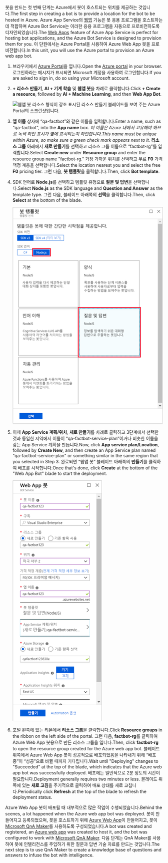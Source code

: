 <span data-ttu-id="dc204-101">봇을 만드는 첫 번째 단계는 Azure에서 봇이 호스트되는 위치를 제공하는 것입니다.</span><span class="sxs-lookup"><span data-stu-id="dc204-101">The first step in creating a bot is to provide a location for the bot to be hosted in Azure.</span></span> <span data-ttu-id="dc204-102">Azure App Service의 [웹앱](https://azure.microsoft.com/services/app-service/web/) 기능은 봇 응용 프로그램을 호스트하는 데 적합하며 Azure Bot Service는 이러한 응용 프로그램을 자동으로 프로비전하도록 디자인되었습니다.</span><span class="sxs-lookup"><span data-stu-id="dc204-102">The [Web Apps](https://azure.microsoft.com/services/app-service/web/) feature of Azure App Service is perfect for hosting bot applications, and the Azure Bot Service is designed to provision them for you.</span></span> <span data-ttu-id="dc204-103">이 단원에서는 Azure Portal을 사용하여 Azure Web App 봇을 프로비전합니다.</span><span class="sxs-lookup"><span data-stu-id="dc204-103">In this unit, you will use the Azure portal to provision an Azure web app bot.</span></span>

<!---TODO: Update for sandbox?--->
1. <span data-ttu-id="dc204-104">브라우저에서 [Azure Portal](https://portal.azure.com/?azure-portal=true)을 엽니다.</span><span class="sxs-lookup"><span data-stu-id="dc204-104">Open the [Azure portal](https://portal.azure.com/?azure-portal=true) in your browser.</span></span> <span data-ttu-id="dc204-105">로그인하라는 메시지가 표시되면 Microsoft 계정을 사용하여 로그인합니다.</span><span class="sxs-lookup"><span data-stu-id="dc204-105">If you are asked to sign in, do so using your Microsoft account.</span></span>

1. <span data-ttu-id="dc204-106">**+ 리소스 만들기**, **AI + 기계 학습** 및 **웹앱 봇**을 차례로 클릭합니다.</span><span class="sxs-lookup"><span data-stu-id="dc204-106">Click **+ Create a resource**, followed by **AI + Machine Learning**, and then **Web App Bot**.</span></span>

    ![웹앱 봇 리소스 형식이 강조 표시된 리소스 만들기 블레이드를 보여 주는 Azure Portal의 스크린샷입니다.](../media/2-new-bot-service.png)

1. <span data-ttu-id="dc204-108">**앱 이름** 상자에 “qa-factbot”와 같은 이름을 입력합니다.</span><span class="sxs-lookup"><span data-stu-id="dc204-108">Enter a name, such as "qa-factbot", into the **App name** box.</span></span> <span data-ttu-id="dc204-109">*이 이름은 Azure 내에서 고유해야 하므로 녹색 확인 표시가 옆에 표시되는지 확인합니다.*</span><span class="sxs-lookup"><span data-stu-id="dc204-109">*This name must be unique within Azure, so make sure a green check mark appears next to it.*</span></span> <span data-ttu-id="dc204-110">**리소스 그룹** 아래에서 **새로 만들기**를 선택하고 리소스 그룹 이름으로 “factbot-rg”를 입력합니다.</span><span class="sxs-lookup"><span data-stu-id="dc204-110">Select **Create new** under **Resource group** and enter the resource group name "factbot-rg."</span></span> <span data-ttu-id="dc204-111">가장 가까운 위치를 선택하고 무료 **F0** 가격 책정 계층을 선택합니다.</span><span class="sxs-lookup"><span data-stu-id="dc204-111">Select the location nearest you and select the free **F0** pricing tier.</span></span> <span data-ttu-id="dc204-112">그런 다음, **봇 템플릿**을 클릭합니다.</span><span class="sxs-lookup"><span data-stu-id="dc204-112">Then, click **Bot template**.</span></span>

1. <span data-ttu-id="dc204-113">SDK 언어로 **Node.js**를 선택하고 템플릿 유형으로 **질문 및 답변**을 선택합니다.</span><span class="sxs-lookup"><span data-stu-id="dc204-113">Select **Node.js** as the SDK language and **Question and Answer** as the template type.</span></span> <span data-ttu-id="dc204-114">그런 다음, 블레이드 아래쪽의 **선택**을 클릭합니다.</span><span class="sxs-lookup"><span data-stu-id="dc204-114">Then, click **Select** at the bottom of the blade.</span></span>

    ![Node.js SDK 언어 및 질문과 답변 템플릿 옵션이 강조 표시된 봇 만들기 프로세스의 봇 템플릿 블레이드를 보여 주는 Azure Portal의 스크린샷입니다.](../media/2-portal-select-template.png)

1. <span data-ttu-id="dc204-116">이제 **App Service 계획/위치**, **새로 만들기**를 차례로 클릭하고 3단계에서 선택한 것과 동일한 지역에서 이름이 “qa-factbot-service-plan”이거나 비슷한 이름을 갖는 App Service 계획을 만듭니다.</span><span class="sxs-lookup"><span data-stu-id="dc204-116">Now, click **App service plan/Location**, followed by **Create New**, and then create an App Service plan named "qa-factbot-service-plan" or something similar in the same region that you selected in Step 3.</span></span> <span data-ttu-id="dc204-117">완료되면 “웹앱 봇” 블레이드 아래쪽의 **만들기**를 클릭하여 배포를 시작합니다.</span><span class="sxs-lookup"><span data-stu-id="dc204-117">Once that's done, click **Create** at the bottom of the "Web App Bot" blade to start the deployment.</span></span>

    ![새 웹앱 봇의 샘플 구성 블레이드를 보여 주는 Azure Portal의 스크린샷입니다.](../media/2-portal-start-bot-creation.png)

1. <span data-ttu-id="dc204-119">포털 왼쪽에 있는 리본에서 **리소스 그룹**을 클릭합니다.</span><span class="sxs-lookup"><span data-stu-id="dc204-119">Click **Resource groups** in the ribbon on the left side of the portal.</span></span> <span data-ttu-id="dc204-120">그런 다음, **factbot-rg**를 클릭하여 Azure Web App 봇용으로 만든 리소스 그룹을 엽니다.</span><span class="sxs-lookup"><span data-stu-id="dc204-120">Then, click **factbot-rg** to open the resource group created for the Azure web app bot.</span></span> <span data-ttu-id="dc204-121">블레이드 위쪽에서 Azure Web App 봇이 성공적으로 배포되었음을 나타내기 위해 “배포 중”이 “성공”으로 바뀔 때까지 기다립니다.</span><span class="sxs-lookup"><span data-stu-id="dc204-121">Wait until "Deploying" changes to "Succeeded" at the top of the blade, which indicates that the Azure web app bot was successfully deployed.</span></span> <span data-ttu-id="dc204-122">배포에는 일반적으로 2분 정도의 시간이 필요합니다.</span><span class="sxs-lookup"><span data-stu-id="dc204-122">Deployment generally requires two minutes or less.</span></span> <span data-ttu-id="dc204-123">블레이드 위쪽에 있는 **새로 고침**을 주기적으로 클릭하여 배포 상태를 새로 고칩니다.</span><span class="sxs-lookup"><span data-stu-id="dc204-123">Periodically click **Refresh** at the top of the blade to refresh the deployment status.</span></span>

<span data-ttu-id="dc204-124">Azure Web App 봇이 배포될 때 내부적으로 많은 작업이 수행되었습니다.</span><span class="sxs-lookup"><span data-stu-id="dc204-124">Behind the scenes, a lot happened when the Azure web app bot was deployed.</span></span> <span data-ttu-id="dc204-125">봇이 만들어지고 등록되었으며, 봇을 호스트하기 위해 [Azure Web App](https://azure.microsoft.com/services/app-service/web/)이 만들어지고, 봇이 [Microsoft QnA Maker](https://www.qnamaker.ai/)를 사용하도록 구성되었습니다.</span><span class="sxs-lookup"><span data-stu-id="dc204-125">A bot was created and registered, an [Azure web app](https://azure.microsoft.com/services/app-service/web/) was created to host it, and the bot was configured to work with [Microsoft QnA Maker](https://www.qnamaker.ai/).</span></span> <span data-ttu-id="dc204-126">다음 단계는 QnA Maker를 사용하여 봇에 인텔리전스를 주입하기 위한 질문과 답변 기술 자료를 만드는 것입니다.</span><span class="sxs-lookup"><span data-stu-id="dc204-126">The next step is to use QnA Maker to create a knowledge base of questions and answers to infuse the bot with intelligence.</span></span>
